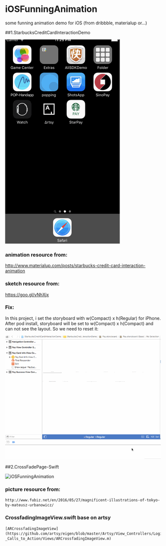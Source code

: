 # iOSFunningAnimation
some funning animation demo for iOS (from dribbble, materialup  or...)

##1.StarbucksCreditCardInteractionDemo 

![iOSFunningAnimation](https://github.com/JianwenYan/iOSFunningAnimation/raw/master/readme-assets/StarbucksCreditCardInteractionDemo.gif)

### animation resource from:
   http://www.materialup.com/posts/starbucks-credit-card-interaction-animation

### sketch resource from:
   https://goo.gl/vNhXjx 

### Fix:
In this project, i set the storyboard with w(Compact) x h(Regular) for iPhone. After pod install, storyboard will be set to w(Compact) x h(Compact) and can not see the layout. So we need to reset it:

![iOSFunningAnimation](https://github.com/JianwenYan/iOSFunningAnimation/raw/master/readme-assets/StarbucksCreditCardInteractioPayStoryboardFix.gif)


##2.CrossFadePage-Swift

![iOSFunningAnimation](https://github.com/JianwenYan/iOSFunningAnimation/raw/master/readme-assets/CrossFadePage.gif)


### picture resource from:

    http://www.fubiz.net/en/2016/05/27/magnificent-illustrations-of-tokyo-by-mateusz-urbanowicz/

### CrossfadingImageView.swift base on artsy

    [ARCrossfadingImageView](https://github.com/artsy/eigen/blob/master/Artsy/View_Controllers/Login_and_Onboarding/Onboarding_stages/2_-_Calls_to_Action/Views/ARCrossfadingImageView.m)
    
    